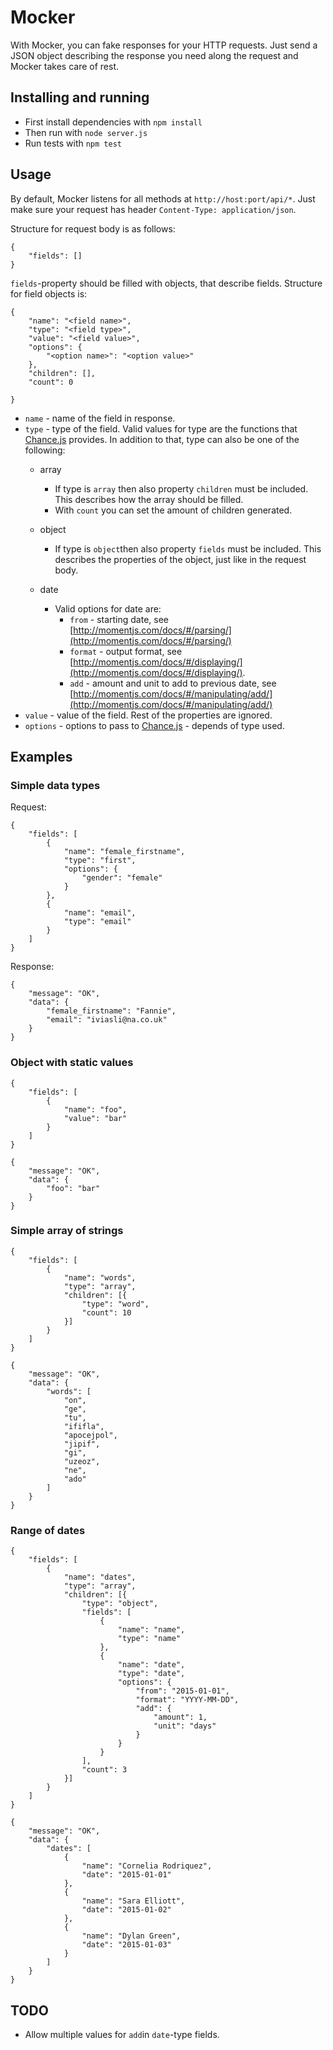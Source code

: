 # Mocker


With Mocker, you can fake responses for your HTTP requests. Just send a JSON object describing the response you need along the request and Mocker takes care of rest.

## Installing and running
* First install dependencies with `npm install`
* Then run with `node server.js`
* Run tests with `npm test`

## Usage
By default, Mocker listens for all methods at `http://host:port/api/*`. Just make sure your request has header `Content-Type: application/json`.

Structure for request body is as follows:

```
{
	"fields": []
}
```

`fields`-property should be filled with objects, that describe fields. Structure for field objects is:

```
{
	"name": "<field name>",
	"type": "<field type>",
	"value": "<field value>",
	"options": {
		"<option name>": "<option value>"
	},
	"children": [],
	"count": 0

}
```

* `name` - name of the field in response.
* `type` - type of the field. Valid values for type are the functions  that [Chance.js](http://chancejs.com/) provides. In addition to that, type can also be one of the following:
	* array
		* If type is `array` then also property `children` must be included. This describes how the array should be filled.
		* With `count` you can set the amount of children generated.

	* object
		* If type is `object`then also property `fields` must be included. This describes the properties of the object, just like in the request body.
	* date
		* Valid options for date are:
			* `from` - starting date, see [http://momentjs.com/docs/#/parsing/](http://momentjs.com/docs/#/parsing/)
			* `format` - output format, see [http://momentjs.com/docs/#/displaying/](http://momentjs.com/docs/#/displaying/).
			* `add` - amount and unit to add to previous date, see [http://momentjs.com/docs/#/manipulating/add/](http://momentjs.com/docs/#/manipulating/add/)
* `value` - value of the field. Rest of the properties are ignored.
* `options` - options to pass to [Chance.js](http://chancejs.com/) - depends of type used.

## Examples
### Simple data types

Request:

```
{
	"fields": [
		{
			"name": "female_firstname",
			"type": "first",
			"options": {
				"gender": "female"
			}
		},
		{
			"name": "email",
			"type": "email"
		}
	]
}
```

Response:

```
{
	"message": "OK",
	"data": {
		"female_firstname": "Fannie",
		"email": "iviasli@na.co.uk"
	}
}
```

### Object with static values
```
{
	"fields": [
		{
			"name": "foo",
			"value": "bar"
		}
	]
}
```
```
{
	"message": "OK",
	"data": {
		"foo": "bar"
	}
}
```

### Simple array of strings
```
{
	"fields": [
		{
			"name": "words",
			"type": "array",
			"children": [{
				"type": "word",
				"count": 10
			}]
		}
	]
}
```
```
{
	"message": "OK",
	"data": {
		"words": [
			"on",
			"ge",
			"tu",
			"ififla",
			"apocejpol",
			"jipif",
			"gi",
			"uzeoz",
			"ne",
			"ado"
		]
	}
}
```
### Range of dates
```
{
	"fields": [
		{
			"name": "dates",
			"type": "array",
			"children": [{
				"type": "object",
				"fields": [
					{
						"name": "name",
						"type": "name"
					},
					{
						"name": "date",
						"type": "date",
						"options": {
							"from": "2015-01-01",
							"format": "YYYY-MM-DD",
							"add": {
								"amount": 1,
								"unit": "days"
							}
						}
					}
				],
				"count": 3
			}]
		}
	]
}
```
```
{
	"message": "OK",
	"data": {
		"dates": [
			{
				"name": "Cornelia Rodriquez",
				"date": "2015-01-01"
			},
			{
				"name": "Sara Elliott",
				"date": "2015-01-02"
			},
			{
				"name": "Dylan Green",
				"date": "2015-01-03"
			}
		]
	}
}
```

## TODO
* Allow multiple values for `add`in `date`-type fields.
